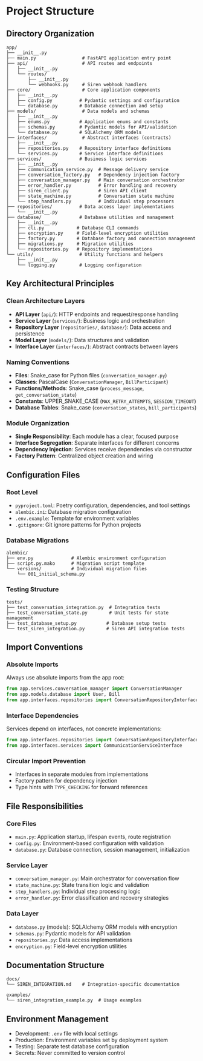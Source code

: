 # Project Structure

## Directory Organization

```
app/
├── __init__.py
├── main.py                 # FastAPI application entry point
├── api/                    # API routes and endpoints
│   ├── __init__.py
│   └── routes/
│       ├── __init__.py
│       └── webhooks.py     # Siren webhook handlers
├── core/                   # Core application components
│   ├── __init__.py
│   ├── config.py          # Pydantic settings and configuration
│   └── database.py        # Database connection and setup
├── models/                 # Data models and schemas
│   ├── __init__.py
│   ├── enums.py           # Application enums and constants
│   ├── schemas.py         # Pydantic models for API/validation
│   └── database.py        # SQLAlchemy ORM models
├── interfaces/             # Abstract interfaces (contracts)
│   ├── __init__.py
│   ├── repositories.py    # Repository interface definitions
│   └── services.py        # Service interface definitions
├── services/              # Business logic services
│   ├── __init__.py
│   ├── communication_service.py  # Message delivery service
│   ├── conversation_factory.py   # Dependency injection factory
│   ├── conversation_manager.py   # Main conversation orchestrator
│   ├── error_handler.py          # Error handling and recovery
│   ├── siren_client.py           # Siren API client
│   ├── state_machine.py          # Conversation state machine
│   └── step_handlers.py          # Individual step processors
├── repositories/          # Data access layer implementations
│   └── __init__.py
├── database/              # Database utilities and management
│   ├── __init__.py
│   ├── cli.py            # Database CLI commands
│   ├── encryption.py     # Field-level encryption utilities
│   ├── factory.py        # Database factory and connection management
│   ├── migrations.py     # Migration utilities
│   └── repositories.py   # Repository implementations
└── utils/                 # Utility functions and helpers
    ├── __init__.py
    └── logging.py         # Logging configuration
```

## Key Architectural Principles

### Clean Architecture Layers
- **API Layer** (`api/`): HTTP endpoints and request/response handling
- **Service Layer** (`services/`): Business logic and orchestration
- **Repository Layer** (`repositories/`, `database/`): Data access and persistence
- **Model Layer** (`models/`): Data structures and validation
- **Interface Layer** (`interfaces/`): Abstract contracts between layers

### Naming Conventions
- **Files**: Snake_case for Python files (`conversation_manager.py`)
- **Classes**: PascalCase (`ConversationManager`, `BillParticipant`)
- **Functions/Methods**: Snake_case (`process_message`, `get_conversation_state`)
- **Constants**: UPPER_SNAKE_CASE (`MAX_RETRY_ATTEMPTS`, `SESSION_TIMEOUT`)
- **Database Tables**: Snake_case (`conversation_states`, `bill_participants`)

### Module Organization
- **Single Responsibility**: Each module has a clear, focused purpose
- **Interface Segregation**: Separate interfaces for different concerns
- **Dependency Injection**: Services receive dependencies via constructor
- **Factory Pattern**: Centralized object creation and wiring

## Configuration Files

### Root Level
- `pyproject.toml`: Poetry configuration, dependencies, and tool settings
- `alembic.ini`: Database migration configuration
- `.env.example`: Template for environment variables
- `.gitignore`: Git ignore patterns for Python projects

### Database Migrations
```
alembic/
├── env.py              # Alembic environment configuration
├── script.py.mako      # Migration script template
└── versions/           # Individual migration files
    └── 001_initial_schema.py
```

### Testing Structure
```
tests/
├── test_conversation_integration.py  # Integration tests
├── test_conversation_state.py        # Unit tests for state management
├── test_database_setup.py           # Database setup tests
└── test_siren_integration.py        # Siren API integration tests
```

## Import Conventions

### Absolute Imports
Always use absolute imports from the app root:
```python
from app.services.conversation_manager import ConversationManager
from app.models.database import User, Bill
from app.interfaces.repositories import ConversationRepositoryInterface
```

### Interface Dependencies
Services depend on interfaces, not concrete implementations:
```python
from app.interfaces.repositories import ConversationRepositoryInterface
from app.interfaces.services import CommunicationServiceInterface
```

### Circular Import Prevention
- Interfaces in separate modules from implementations
- Factory pattern for dependency injection
- Type hints with `TYPE_CHECKING` for forward references

## File Responsibilities

### Core Files
- `main.py`: Application startup, lifespan events, route registration
- `config.py`: Environment-based configuration with validation
- `database.py`: Database connection, session management, initialization

### Service Layer
- `conversation_manager.py`: Main orchestrator for conversation flow
- `state_machine.py`: State transition logic and validation
- `step_handlers.py`: Individual step processing logic
- `error_handler.py`: Error classification and recovery strategies

### Data Layer
- `database.py` (models): SQLAlchemy ORM models with encryption
- `schemas.py`: Pydantic models for API validation
- `repositories.py`: Data access implementations
- `encryption.py`: Field-level encryption utilities

## Documentation Structure
```
docs/
└── SIREN_INTEGRATION.md    # Integration-specific documentation

examples/
└── siren_integration_example.py  # Usage examples
```

## Environment Management
- Development: `.env` file with local settings
- Production: Environment variables set by deployment system
- Testing: Separate test database configuration
- Secrets: Never committed to version control